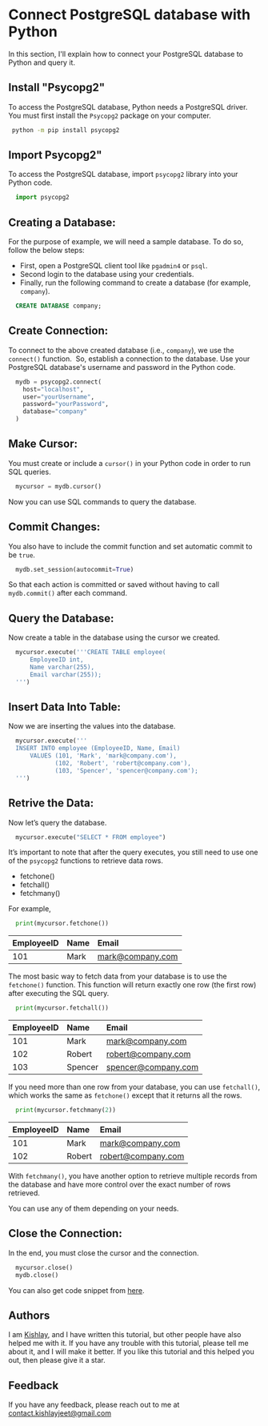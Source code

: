 
# Connect PostgreSQL database with Python

In this section, I'll explain how to connect your PostgreSQL database to Python and query it.


## Install "Psycopg2"
To access the PostgreSQL database, Python needs a PostgreSQL driver. You must first install the `Psycopg2` package on your computer.
```bash
 python -m pip install psycopg2
```

## Import Psycopg2"
To access the PostgreSQL database, import `psycopg2` library into your Python code.
```python
  import psycopg2
```

## Creating a Database:
For the purpose of example, we will need a sample database. To do so, follow the below steps:
- First, open a PostgreSQL client tool like `pgadmin4` or `psql`.
- Second login to the database using your credentials.
- Finally, run the following command to create a database (for example, `company`).
```sql
  CREATE DATABASE company;
```

## Create Connection:
To connect to the above created database (i.e., `company`), we use the `connect()` function. 
So, establish a connection to the database. Use your PostgreSQL database's username and password in the Python code.
```python
  mydb = psycopg2.connect(
    host="localhost",
    user="yourUsername",
    password="yourPassword",
    database="company"
  )
```

## Make Cursor:
You must create or include a `cursor()` in your Python code in order to run SQL queries.
```python
  mycursor = mydb.cursor()
```
Now you can use SQL commands to query the database.

## Commit Changes:
You also have to include the commit function and set automatic commit to be `true`.
```python
  mydb.set_session(autocommit=True)
```
So that each action is committed or saved without having to call `mydb.commit()` after each command.

## Query the Database:
Now create a table in the database using the cursor we created.
```python
  mycursor.execute('''CREATE TABLE employee(  
      EmployeeID int,  
      Name varchar(255),  
      Email varchar(255));
  ''')
```

## Insert Data Into Table:
Now we are inserting the values into the database.
```python
  mycursor.execute('''
  INSERT INTO employee (EmployeeID, Name, Email) 
      VALUES (101, 'Mark', 'mark@company.com'),
             (102, 'Robert', 'robert@company.com'),
             (103, 'Spencer', 'spencer@company.com');
  ''')
```

## Retrive the Data:
Now let’s query the database.
```python
  mycursor.execute("SELECT * FROM employee")
```
It’s important to note that after the query executes, you still need to use one of the `psycopg2` functions to retrieve data rows.

- fetchone()
- fetchall()
- fetchmany()

For example,
```python
  print(mycursor.fetchone())
```
| EmployeeID | Name     | Email               |
| :--------- | :------- | :----------------   |
| 101        | Mark     | mark@company.com    |

The most basic way to fetch data from your database is to use the `fetchone()` function. This function will return exactly one row (the first row) after executing the SQL query.


```python
  print(mycursor.fetchall())
```
| EmployeeID | Name     | Email               |
| :--------- | :------- | :----------------   |
| 101        | Mark     | mark@company.com    |
| 102        | Robert   | robert@company.com  |
| 103        | Spencer  | spencer@company.com |

If you need more than one row from your database, you can use `fetchall()`, which works the same as `fetchone()` except that it returns all the rows.

```python
  print(mycursor.fetchmany(2))
```
| EmployeeID | Name     | Email               |
| :--------- | :------- | :----------------   |
| 101        | Mark     | mark@company.com    |
| 102        | Robert   | robert@company.com  |

With `fetchmany()`, you have another option to retrieve multiple records from the database and have more control over the exact number of rows retrieved.

You can use any of them depending on your needs. 

## Close the Connection:
In the end, you must close the cursor and the connection.
```python
  mycursor.close()
  mydb.close()
```

You can also get code snippet from [here](https://github.com/kishlayjeet/Connect-PostgreSQL-database-to-Python/blob/d7c5cae0a809ec0714cf193c5db6a77f30e70502/code-snippet.py).

## Authors
I am [Kishlay](https://www.github.com/kishlayjeet), and I have written this tutorial, but other people have also helped me with it.
If you have any trouble with this tutorial, please tell me about it, and I will make it better.
If you like this tutorial and this helped you out, then please give it a star.

## Feedback
If you have any feedback, please reach out to me at contact.kishlayjeet@gmail.com


